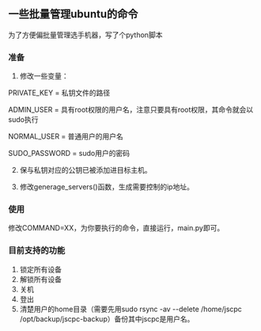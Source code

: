 ## 一些批量管理ubuntu的命令
为了方便偏批量管理选手机器，写了个python脚本

### 准备
1. 修改一些变量：

PRIVATE_KEY = 私钥文件的路径

ADMIN_USER = 具有root权限的用户名，注意只要具有root权限，其命令就会以sudo执行

NORMAL_USER = 普通用户的用户名

SUDO_PASSWORD = sudo用户的密码

2. 保与私钥对应的公钥已被添加进目标主机。

3. 修改generage_servers()函数，生成需要控制的ip地址。

### 使用

修改COMMAND=XX，为你要执行的命令，直接运行，main.py即可。

### 目前支持的功能

1. 锁定所有设备
2. 解锁所有设备
3. 关机
4. 登出
5. 清楚用户的home目录（需要先用sudo rsync -av --delete /home/jscpc /opt/backup/jscpc-backup）备份其中jscpc是用户名。